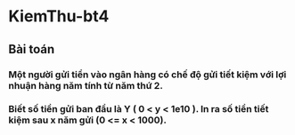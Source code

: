 # KiemThu-bt4
## Bài toán
### Một người gửi tiền vào ngân hàng có chế độ gửi tiết kiệm với lợi nhuận hàng năm tính từ năm thứ 2.
### Biết số tiền gửi ban đầu là Y ( 0 < y < 1e10 ). In ra số tiền tiết kiệm sau x năm gửi (0 <= x < 1000).
